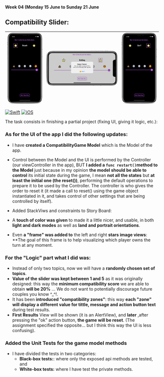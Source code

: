 **Week 04 (Monday 15 June to Sunday 21 June**  

## Compatibility Slider: 

| ![user1](https://github.com/AlbertoTalavan/TS_RWbootcamp_2020/blob/master/Week04/Assets/portraitDark1.png "User1 playing") | ![result](https://github.com/AlbertoTalavan/TS_RWbootcamp_2020/blob/master/Week04/Assets/landscapeLight.png "final score") | ![user2](https://github.com/AlbertoTalavan/TS_RWbootcamp_2020/blob/master/Week04/Assets/portraitDark2.png "User2 playing") |
| --- | --- | --- |  


[![Swift](https://img.shields.io/badge/Swift-5.0-orange.svg?longCache=true&style=flat&logo=swift)](https://www.swift.org)
[![iOS](https://img.shields.io/badge/iOS-13.0+-lightgrey.svg?longCache=true&?style=plastic&logo=apple)](https://developer.apple.com/ios/)


The task consists in finishing a partial project (fixing UI, giving it logic, etc.):  

### As for the **UI** of the app I did the following updates:
- I have **created a CompatibilityGame Model** which is the Model of the app.  

- Control between the Model and the UI is performed by the Controller (our viewController in the app), BUT **I added a `func restart()`method to the Model** just because in my opinion **the model should be able to control** its initial state during the game, I mean **not all the states** but **at least the initial one (the reset())**, performing the default operations to prepare it to be used by the Controller. The controller is who gives the order to reset it (it made a call to reset() using the game object instantiated in it, and takes control of other settings that are being controlled by itself).
- Added StackViws and constraints to Story Board:
- A **touch of color was given** to made it a little nicer, and usable, in both **light and dark modes** as well as **land and portrait orientations**.
- Even **a "frame" was added to** the left and right **stars image views**: **The goal of this frame is to help visualizing which player owns the turn at any moment.  

### For the **"Logic"** part what I did was:  
- Instead of only two topics, now we will have a **randomly chosen set of topics**.
- **Value of the slider was kept between 1 and 5** as it was originally designed: this way the **minimum compatibility score** we are able to obtain **will be 20%** ... We do not want to potentially discourage future couples you know ^_^!.
- It has been **introduced "compatibility zones"**: this way **each "zone" will display a different value for tittle, message and action button text** during test results. 
- **First Results** View will be shown (it is an AlertView), and **later** ,after pressing the "ok" action button, **the game will be reset**. 
(The assignment specified the opposite... but I think this way the UI is less confusing).

### Added the Unit Tests for the game model methods

- I have divided the tests in two categories:
  - **Black-box tests:**: where only the exposed api methods are tested, and  
  - **White-box tests:**  where I have test the private methods.


